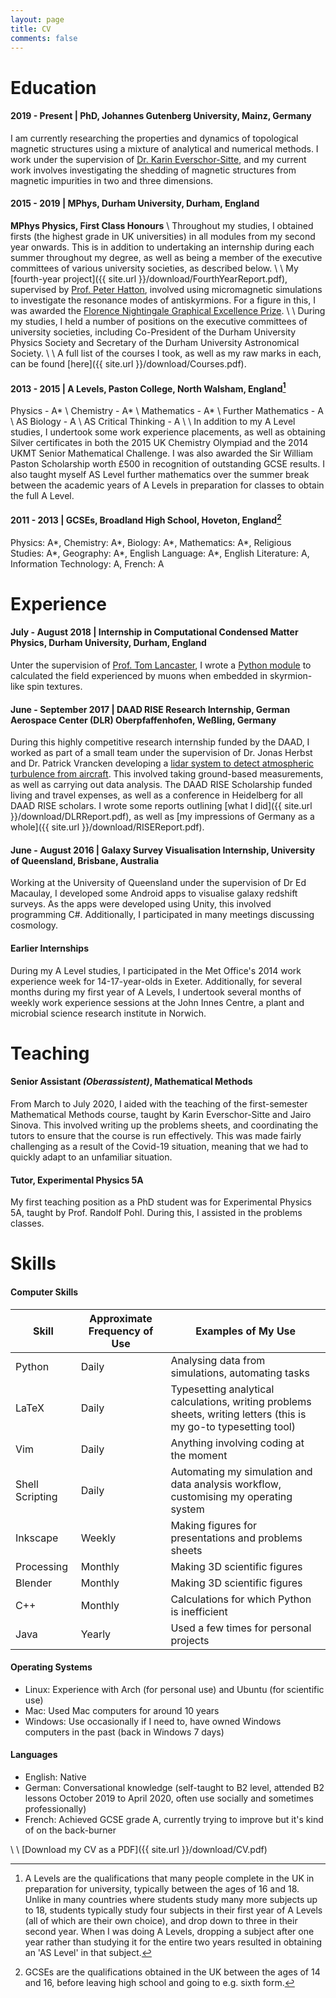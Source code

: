 ```yaml
---
layout: page
title: CV
comments: false
---
```



Education
=========

#### 2019 - Present | PhD, Johannes Gutenberg University, Mainz, Germany
I am currently researching the properties and dynamics of topological magnetic structures using a mixture of analytical and numerical methods. I work under the supervision of [Dr. Karin Everschor-Sitte](https://www.twist.uni-mainz.de/dr-karin-everschor-sitte/), and my current work involves investigating the shedding of magnetic structures from magnetic impurities in two and three dimensions.


#### 2015 - 2019 | MPhys, Durham University, Durham, England

**MPhys Physics, First Class Honours** \\
Throughout my studies, I obtained firsts (the highest grade in UK universities) in all modules from my second year onwards. This is in addition to undertaking an internship during each summer throughout my degree, as well as being a member of the executive committees of various university societies, as described below. \\
\\
My [fourth-year project]({{ site.url }}/download/FourthYearReport.pdf), supervised by [Prof. Peter Hatton](https://www.dur.ac.uk/physics/staff/profiles/?id=540), involved using micromagnetic simulations to investigate the resonance modes of antiskyrmions. For a figure in this, I was awarded the [Florence Nightingale Graphical Excellence Prize](https://www.dur.ac.uk/resources/physics/students/labs/skills/reportwriting/graphicalexcellence/GraphicalExcellenceWinners2019.pdf). \\
\\
During my studies, I held a number of positions on the executive committees of university societies, including Co-President of the Durham University Physics Society and Secretary of the Durham University Astronomical Society. \\
\\
A full list of the courses I took, as well as my raw marks in each, can be found [here]({{ site.url }}/download/Courses.pdf).


#### 2013 - 2015 | A Levels, Paston College, North Walsham, England[^1]
Physics - A* \\
Chemistry - A* \\
Mathematics - A* \\
Further Mathematics - A \\
AS Biology - A \\
AS Critical Thinking - A \\
\\
In addition to my A Level studies, I undertook some work experience placements, as well as obtaining Silver certificates in both the 2015 UK Chemistry Olympiad and the 2014 UKMT Senior Mathematical Challenge. I was also awarded the Sir William Paston Scholarship worth £500 in recognition of outstanding GCSE results. I also taught myself AS Level further mathematics over the summer break between the academic years of A Levels in preparation for classes to obtain the full A Level.


#### 2011 - 2013 | GCSEs, Broadland High School, Hoveton, England[^2]
Physics: A\*, Chemistry: A\*, Biology: A\*, Mathematics: A\*, Religious Studies: A\*, Geography: A\*, English Language: A\*, English Literature: A, Information Technology: A, French: A



Experience
==========

#### July - August 2018 | Internship in Computational Condensed Matter Physics, Durham University, Durham, England

Unter the supervision of [Prof. Tom Lancaster](https://www.dur.ac.uk/physics/staff/profiles/?id=9538), I wrote a [Python module](https://rossknapman.com/MuDip/) to calculated the field experienced by muons when embedded in skyrmion-like spin textures.


#### June - September 2017 | DAAD RISE Research Internship, German Aerospace Center (DLR) Oberpfaffenhofen, Weßling, Germany

During this highly competitive research internship funded by the DAAD, I worked as part of a small team under the supervision of Dr. Jonas Herbst and Dr. Patrick Vrancken developing a [lidar system to detect atmospheric turbulence from aircraft](https://www.osapublishing.org/ao/abstract.cfm?uri=ao-55-25-6910). This involved taking ground-based measurements, as well as carrying out data analysis. The DAAD RISE Scholarship funded living and travel expenses, as well as a conference in Heidelberg for all DAAD RISE scholars. I wrote some reports outlining [what I did]({{ site.url }}/download/DLRReport.pdf), as well as [my impressions of Germany as a whole]({{ site.url }}/download/RISEReport.pdf).


#### June - August 2016 | Galaxy Survey Visualisation Internship, University of Queensland, Brisbane, Australia

Working at the University of Queensland under the supervision of Dr Ed Macaulay, I developed some Android apps to visualise galaxy redshift surveys. As the apps were developed using Unity, this involved programming C#. Additionally, I participated in many meetings discussing cosmology.


#### Earlier Internships

During my A Level studies, I participated in the Met Office's 2014 work experience week for 14-17-year-olds in Exeter. Additionally, for several months during my first year of A Levels, I undertook several months of weekly work experience sessions at the John Innes Centre, a plant and microbial science research institute in Norwich.



Teaching
========

#### Senior Assistant *(Oberassistent)*, Mathematical Methods

From March to July 2020, I aided with the teaching of the first-semester Mathematical Methods course, taught by Karin Everschor-Sitte and Jairo Sinova. This involved writing up the problems sheets, and coordinating the tutors to ensure that the course is run effectively. This was made fairly challenging as a result of the Covid-19 situation, meaning that we had to quickly adapt to an unfamiliar situation.


#### Tutor, Experimental Physics 5A

My first teaching position as a PhD student was for Experimental Physics 5A, taught by Prof. Randolf Pohl. During this, I assisted in the problems classes.



Skills
======

#### Computer Skills

Skill | Approximate Frequency of Use | Examples of My Use
--- | --- | ---
Python | Daily | Analysing data from simulations, automating tasks
LaTeX | Daily | Typesetting analytical calculations, writing problems sheets, writing letters (this is my go-to typesetting tool)
Vim | Daily | Anything involving coding at the moment
Shell Scripting | Daily | Automating my simulation and data analysis workflow, customising my operating system
Inkscape | Weekly | Making figures for presentations and problems sheets
Processing | Monthly | Making 3D scientific figures
Blender | Monthly | Making 3D scientific figures
C++ | Monthly | Calculations for which Python is inefficient
Java | Yearly | Used a few times for personal projects


#### Operating Systems

- Linux: Experience with Arch (for personal use) and Ubuntu (for scientific use)
- Mac: Used Mac computers for around 10 years
- Windows: Use occasionally if I need to, have owned Windows computers in the past (back in Windows 7 days)


#### Languages

- English: Native
- German: Conversational knowledge (self-taught to B2 level, attended B2 lessons October 2019 to April 2020, often use socially and sometimes professionally)
- French: Achieved GCSE grade A, currently trying to improve but it's kind of on the back-burner


\\
\\
[Download my CV as a PDF]({{ site.url }}/download/CV.pdf)

[^1]: A Levels are the qualifications that many people complete in the UK in preparation for university, typically between the ages of 16 and 18. Unlike in many countries where students study many more subjects up to 18, students typically study four subjects in their first year of A Levels (all of which are their own choice), and drop down to three in their second year. When I was doing A Levels, dropping a subject after one year rather than studying it for the entire two years resulted in obtaining an 'AS Level' in that subject.
[^2]: GCSEs are the qualifications obtained in the UK between the ages of 14 and 16, before leaving high school and going to e.g. sixth form.
